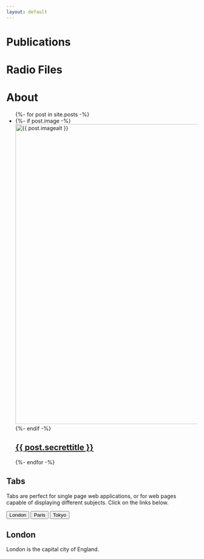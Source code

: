 ```yaml
---
layout: default
---
```

<div class="inline">
  <h1 class="postborder">
      Publications
  </h1>
  <h1 class="postborder">
      Radio Files
  </h1>
  <h1 class="postborder">
      About
  </h1>
</div>
<ul class="list-1">
  {%- for post in site.posts -%}
    <li>
      {%- if post.image -%}
        <a href="{{ post.url | relative_url }}">
          <img src="{{- post.image | relative_url -}}" 
               alt="{{ post.imagealt }}" 
               width="790"
          >
        </a>
      {%- endif -%}
        <a href="{{ post.url | relative_url }}">
            <h2 class="postborder hoverbold">
                {{ post.secrettitle }}
            </h2>
        </a>
    </li>
  {%- endfor -%}
</ul>

<link rel="stylesheet" href="https://www.w3schools.com/w3css/4/w3.css">
<body>

<div class="w3-container">
  <h2>Tabs</h2>
  <p>Tabs are perfect for single page web applications, or for web pages capable of displaying different subjects. Click on the links below.</p>
</div>

<div class="w3-bar w3-black">
  <button class="w3-bar-item w3-button" onclick="openCity('London')">London</button>
  <button class="w3-bar-item w3-button" onclick="openCity('Paris')">Paris</button>
  <button class="w3-bar-item w3-button" onclick="openCity('Tokyo')">Tokyo</button>
</div>

<div id="London" class="w3-container city">
  <h2>London</h2>
  <p>London is the capital city of England.</p>
</div>

<div id="Paris" class="w3-container city" style="display:none">
  <h2>Paris</h2>
  <p>Paris is the capital of France.</p> 
</div>

<div id="Tokyo" class="w3-container city" style="display:none">
  <h2>Tokyo</h2>
  <p>Tokyo is the capital of Japan.</p>
</div>

<script>
function openCity(cityName) {
  var i;
  var x = document.getElementsByClassName("city");
  for (i = 0; i < x.length; i++) {
    x[i].style.display = "none";  
  }
  document.getElementById(cityName).style.display = "block";  
}
</script>

</body>